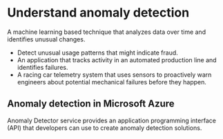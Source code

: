 # Understand anomaly detection

A machine learning based technique that analyzes data over time and identifies unusual changes.

* Detect unusual usage patterns that might indicate fraud.
* An application that tracks activity in an automated production line and identifies failures.
* A racing car telemetry system that uses sensors to proactively warn engineers about potential mechanical failures before they happen.

## Anomaly detection in Microsoft Azure

Anomaly Detector service provides an application programming interface (API) that developers can use to create anomaly detection solutions.
